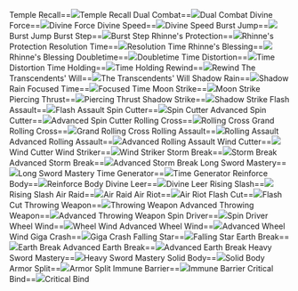 Temple Recall==<img src="upload/mxd/Zero/Skill Temple Recall.png"/>Temple Recall
Dual Combat==<img src="upload/mxd/Zero/Skill Dual Combat.png"/>Dual Combat
Divine Force==<img src="upload/mxd/Zero/Skill Divine Force.png"/>Divine Force
Divine Speed==<img src="upload/mxd/Zero/Skill Divine Speed.png"/>Divine Speed
Burst Jump==<img src="upload/mxd/Zero/Skill Burst Jump.png"/>Burst Jump
Burst Step==<img src="upload/mxd/Zero/Skill Burst Step.png"/>Burst Step
Rhinne's Protection==<img src="upload/mxd/Zero/Skill Rhinne's Protection.png"/>Rhinne's Protection
Resolution Time==<img src="upload/mxd/Zero/Skill Resolution Time.png"/>Resolution Time
Rhinne's Blessing==<img src="upload/mxd/Zero/Skill Rhinne's Blessing.png"/>Rhinne's Blessing
Doubletime==<img src="upload/mxd/Zero/Skill Doubletime.png"/>Doubletime
Time Distortion==<img src="upload/mxd/Zero/Skill Time Distortion.png"/>Time Distortion
Time Holding==<img src="upload/mxd/Zero/Skill Time Holding.png"/>Time Holding
Rewind==<img src="upload/mxd/Zero/Skill Rewind.png"/>Rewind
The Transcendents' Will==<img src="upload/mxd/Zero/Skill The Transcendents' Will.png"/>The Transcendents' Will
Shadow Rain==<img src="upload/mxd/Zero/Skill Shadow Rain.png"/>Shadow Rain
Focused Time==<img src="upload/mxd/Zero/Skill Focused Time.png"/>Focused Time
Moon Strike==<img src="upload/mxd/Zero/Skill Moon Strike.png"/>Moon Strike
Piercing Thrust==<img src="upload/mxd/Zero/Skill Piercing Thrust.png"/>Piercing Thrust
Shadow Strike==<img src="upload/mxd/Zero/Skill Shadow Strike.png"/>Shadow Strike
Flash Assault==<img src="upload/mxd/Zero/Skill Flash Assault.png"/>Flash Assault
Spin Cutter==<img src="upload/mxd/Zero/Skill Spin Cutter.png"/>Spin Cutter
Advanced Spin Cutter==<img src="upload/mxd/Zero/Skill Advanced Spin Cutter.png"/>Advanced Spin Cutter
Rolling Cross==<img src="upload/mxd/Zero/Skill Rolling Cross.png"/>Rolling Cross
Grand Rolling Cross==<img src="upload/mxd/Zero/Skill Grand Rolling Cross.png"/>Grand Rolling Cross
Rolling Assault==<img src="upload/mxd/Zero/Skill Rolling Assault.png"/>Rolling Assault
Advanced Rolling Assault==<img src="upload/mxd/Zero/Skill Advanced Rolling Assault.png"/>Advanced Rolling Assault
Wind Cutter==<img src="upload/mxd/Zero/Skill Wind Cutter.png"/>Wind Cutter
Wind Striker==<img src="upload/mxd/Zero/Skill Wind Striker.png"/>Wind Striker
Storm Break==<img src="upload/mxd/Zero/Skill Storm Break.png"/>Storm Break
Advanced Storm Break==<img src="upload/mxd/Zero/Skill Advanced Storm Break.png"/>Advanced Storm Break
Long Sword Mastery==<img src="upload/mxd/Zero/Skill Long Sword Mastery.png"/>Long Sword Mastery
Time Generator==<img src="upload/mxd/Zero/Skill Time Generator.png"/>Time Generator
Reinforce Body==<img src="upload/mxd/Zero/Skill Reinforce Body.png"/>Reinforce Body
Divine Leer==<img src="upload/mxd/Zero/Skill Divine Leer.png"/>Divine Leer
Rising Slash==<img src="upload/mxd/Zero/Skill Rising Slash (Zero).png"/>Rising Slash
Air Raid==<img src="upload/mxd/Zero/Skill Air Raid.png"/>Air Raid
Air Riot==<img src="upload/mxd/Zero/Skill Air Riot.png"/>Air Riot
Flash Cut==<img src="upload/mxd/Zero/Skill Flash Cut.png"/>Flash Cut
Throwing Weapon==<img src="upload/mxd/Zero/Skill Throwing Weapon.png"/>Throwing Weapon
Advanced Throwing Weapon==<img src="upload/mxd/Zero/Skill Advanced Throwing Weapon.png"/>Advanced Throwing Weapon
Spin Driver==<img src="upload/mxd/Zero/Skill Spin Driver.png"/>Spin Driver
Wheel Wind==<img src="upload/mxd/Zero/Skill Wheel Wind.png"/>Wheel Wind
Advanced Wheel Wind==<img src="upload/mxd/Zero/Skill Advanced Wheel Wind.png"/>Advanced Wheel Wind
Giga Crash==<img src="upload/mxd/Zero/Skill Giga Crash.png"/>Giga Crash
Falling Star==<img src="upload/mxd/Zero/Skill Falling Star.png"/>Falling Star
Earth Break==<img src="upload/mxd/Zero/Skill Earth Break.png"/>Earth Break
Advanced Earth Break==<img src="upload/mxd/Zero/Skill Advanced Earth Break.png"/>Advanced Earth Break
Heavy Sword Mastery==<img src="upload/mxd/Zero/Skill Heavy Sword Mastery.png"/>Heavy Sword Mastery
Solid Body==<img src="upload/mxd/Zero/Skill Solid Body.png"/>Solid Body
Armor Split==<img src="upload/mxd/Zero/Skill Armor Split.png"/>Armor Split
Immune Barrier==<img src="upload/mxd/Zero/Skill Immune Barrier.png"/>Immune Barrier
Critical Bind==<img src="upload/mxd/Zero/Skill Critical Bind.png"/>Critical Bind

